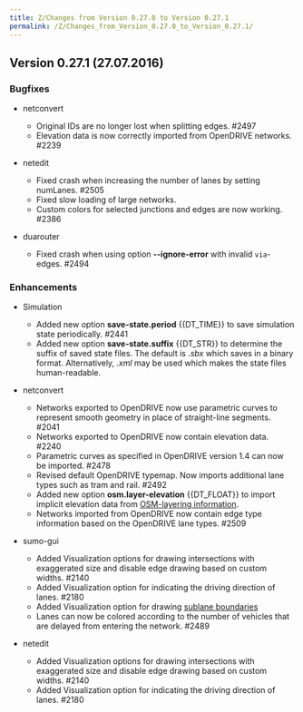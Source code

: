 ```yaml
---
title: Z/Changes from Version 0.27.0 to Version 0.27.1
permalink: /Z/Changes_from_Version_0.27.0_to_Version_0.27.1/
---
```


## Version 0.27.1 (27.07.2016)

### Bugfixes

- netconvert
  - Original IDs are no longer lost when splitting edges. #2497
  - Elevation data is now correctly imported from OpenDRIVE
    networks. #2239

- netedit
  - Fixed crash when increasing the number of lanes by setting
    numLanes. #2505
  - Fixed slow loading of large networks.
  - Custom colors for selected junctions and edges are now working. #2386

- duarouter
  - Fixed crash when using option **--ignore-error** with invalid `via`-edges. #2494

### Enhancements

- Simulation
  - Added new option **save-state.period** {{DT_TIME}} to save simulation state periodically. #2441
  - Added new option **save-state.suffix** {{DT_STR}} to determine the suffix of saved state files.
    The default is *.sbx* which saves in a binary format.
    Alternatively, *.xml* may be used which makes the state files
    human-readable.

- netconvert
  - Networks exported to OpenDRIVE now use parametric curves to
    represent smooth geometry in place of straight-line segments. #2041
  - Networks exported to OpenDRIVE now contain elevation data. #2240
  - Parametric curves as specified in OpenDRIVE version 1.4 can now
    be imported. #2478
  - Revised default OpenDRIVE typemap. Now imports additional lane
    types such as tram and rail. #2492
  - Added new option **osm.layer-elevation** {{DT_FLOAT}} to import implicit elevation data from
    [OSM-layering
    information](../Networks/Import/OpenStreetMap.md#layer_information).
  - Networks imported from OpenDRIVE now contain edge type
    information based on the OpenDRIVE lane types. #2509

- sumo-gui
  - Added Visualization options for drawing intersections with
    exaggerated size and disable edge drawing based on custom
    widths. #2140
  - Added Visualization option for indicating the driving direction
    of lanes. #2180
  - Added Visualization option for drawing [sublane
    boundaries](../Simulation/SublaneModel.md)
  - Lanes can now be colored according to the number of vehicles
    that are delayed from entering the network. #2489

- netedit
  - Added Visualization options for drawing intersections with
    exaggerated size and disable edge drawing based on custom
    widths. #2140
  - Added Visualization option for indicating the driving direction
    of lanes. #2180